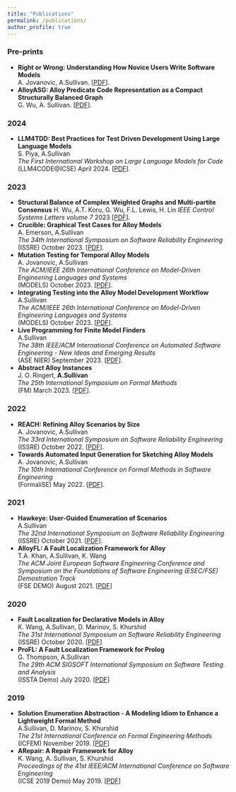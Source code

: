 ```yaml
---
title: "Publications"
permalink: /publications/
author_profile: true
---
```

### Pre-prints

* **Right or Wrong: Understanding How Novice Users Write Software Models**     
A. Jovanovic, A.Sullivan. \[[PDF](https://arxiv.org/pdf/2402.06624.pdf)\].
* **AlloyASG: Alloy Predicate Code Representation as a Compact Structurally Balanced Graph**     
G. Wu, A. Sullivan. \[[PDF](https://arxiv.org/pdf/2403.00170.pdf)\].


### 2024

* **LLM4TDD: Best Practices for Test Driven Development Using Large Language Models**     
S. Piya, A.Sullivan   
_The First International Workshop on Large Language Models for Code_      
(LLM4CODE@ICSE) April 2024. \[[PDF](../files/LLM4CODE.pdf)\].

### 2023

* **Structural Balance of Complex Weighted Graphs and Multi-partite Consensus**
H. Wu, A.T. Koru, G. Wu, F.L. Lewis, H. Lin
_IEEE Control Systems Letters volume 7_
2023 \[[PDF](https://arxiv.org/abs/2311.04389)\].
* **Crucible: Graphical Test Cases for Alloy Models**     
A. Emerson, A.Sullivan    
_The 34th International Symposium on Software Reliability Engineering_      
(ISSRE) October 2023. \[[PDF](../files/ISSRE2023)\].
* **Mutation Testing for Temporal Alloy Models**     
A. Jovanovic, A.Sullivan    
_The ACM/IEEE 26th International Conference on Model-Driven Engineering Languages and Systems_      
(MODELS) October 2023. \[[PDF](../files/Models2023-B.pdf)\].
* **Integrating Testing into the Alloy Model Development Workflow**     
A.Sullivan    
_The ACM/IEEE 26th International Conference on Model-Driven Engineering Languages and Systems_      
(MODELS) October 2023. \[[PDF](../files/Models2023-A.pdf)\].
* **Live Programming for Finite Model Finders**     
A.Sullivan      
_The 38th IEEE/ACM International Conference on Automated Software Engineering - New Ideas and Emerging Results_      
(ASE NIER) September 2023. \[[PDF](../files/ASE2023-NIER.pdf)\].
* **Abstract Alloy Instances**     
J. O. Ringert, **A.Sullivan**  
_The 25th International Symposium on Formal Methods_      
(FM) March 2023. \[[PDF](../files/FM2023.pdf)\].  

### 2022

* **REACH: Refining Alloy Scenarios by Size**     
A. Jovanovic, A.Sullivan      
_The 33rd International Symposium on Software Reliability Engineering_      
(ISSRE) October 2022.  \[[PDF](../files/ISSRE2022.pdf)\].
* **Towards Automated Input Generation for Sketching Alloy Models**     
A. Jovanovic, A.Sullivan    
_The 10th International Conference on Formal Methods in Software Engineering_      
(FormaliSE) May 2022. \[[PDF](../files/FormaliSE2022.pdf)\]. 

### 2021

* **Hawkeye: User-Guided Enumeration of Scenarios**    
A.Sullivan     
_The 32nd International Symposium on Software Reliability Engineering_      
(ISSRE) October 2021. \[[PDF](../files/ISSRE21Hawkeye.pdf)\].  
* **AlloyFL: A Fault Localization Framework for Alloy**     
T.A. Khan, A.Sullivan, K. Wang    
_The ACM Joint European Software Engineering Conference and Symposium on the Foundations of Software Engineering (ESEC/FSE) Demostration Track_    
(FSE DEMO) August 2021. \[[PDF](../files/AlloyFLFSEDemo.pdf)\]   

### 2020

* **Fault Localization for Declarative Models in Alloy**     
K. Wang, A.Sullivan, D. Marinov, S. Khurshid    
_The 31st International Symposium on Software Reliability Engineering_     
(ISSRE) October 2020. \[[PDF](../files/ISSRE2020.pdf)\]
* **ProFL: A Fault Localization Framework for Prolog**     
G. Thompson, A.Sullivan     
_The 29th ACM SIGSOFT International Symposium on Software Testing and Analysis_     
(ISSTA Demo) July 2020. \[[PDF](../files/ISSTA2020Demo.pdf)\]

### 2019

* **Solution Enumeration Abstraction - A Modeling Idiom to Enhance a Lightweight Formal Method**     
A.Sullivan, D. Marinov, S. Khurshid     
_The 21st International Conference on Formal Engineering Methods_     
(ICFEM) November 2019. \[[PDF](../files/SolutionEnumerationAbstractionICFEM.pdf)\]
* **ARepair: A Repair Framework for Alloy**     
K. Wang, A. Sullivan, S. Khurshid  
*Proceedings of the 41st IEEE/ACM International Conference on Software Engineering*  
 (ICSE 2019 Demo) May 2019.  \[[PDF](../files/ARepairDemo.pdf)\]
